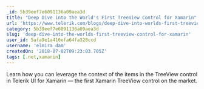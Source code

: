 ```yaml
---
_id: 5b39eef7e6091136a09aea3d
title: "Deep Dive into the World's First TreeView Control for Xamarin"
url: 'https://www.telerik.com/blogs/deep-dive-into-worlds-first-treeview-control-for-xamarin'
category: 5b39eef7e6091136a09aea3d
slug: 'deep-dive-into-the-worlds-first-treeview-control-for-xamarin'
user_id: 5afa9e1a416efa64fa328ccd
username: 'elmira_dam'
createdOn: '2018-07-02T09:23:03.705Z'
tags: [.net,xamarin]
---
```


Learn how you can leverage the context of the items in the TreeView control in Telerik UI for Xamarin — the first Xamarin TreeView control on the market.
